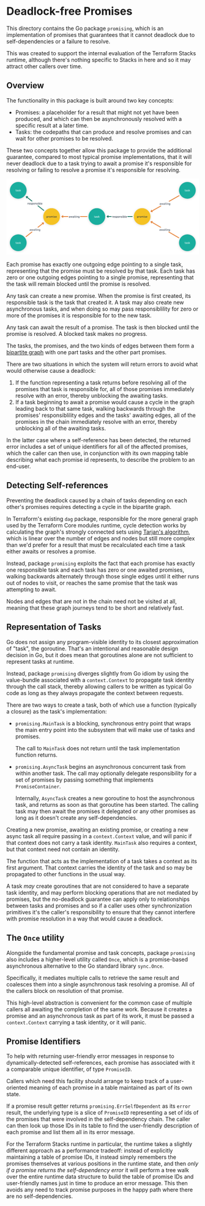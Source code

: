 # Deadlock-free Promises

This directory contains the Go package `promising`, which is an implementation
of promises that guarantees that it cannot deadlock due to self-dependencies
or a failure to resolve.

This was created to support the internal evaluation of the Terraform Stacks
runtime, although there's nothing specific to Stacks in here and so it may
attract other callers over time.

## Overview

The functionality in this package is built around two key concepts:

- Promises: a placeholder for a result that might not yet have been produced,
  and which can then be asynchronously resolved with a specific result at a
  later time.
- Tasks: the codepaths that can produce and resolve promises and can wait for
  other promises to be resolved.

These two concepts together allow this package to provide the additional
guarantee, compared to most typical promise implementations, that it will
never deadlock due to a task trying to await a promise it's responsible
for resolving or failing to resolve a promise it's responsible for resolving.

![visual representation of the bipartite graph, visualizing the text that follows](deadlock-free-promises.png)

Each promise has exactly one outgoing edge pointing to a single task,
representing that the promise must be resolved by that task. Each task has
zero or one outgoing edges pointing to a single promise, representing that
the task will remain blocked until the promise is resolved.

Any task can create a new promise. When the promise is first created, its
responsible task is the task that created it. A task may also create new
asynchronous tasks, and when doing so may pass responsiblility for zero or
more of the promises it is responsible for to the new task.

Any task can await the result of a promise. The task is then blocked until
the promise is resolved. A blocked task makes no progress.

The tasks, the promises, and the two kinds of edges between them form a
[bipartite graph](https://en.wikipedia.org/wiki/Bipartite_graph) with one part
tasks and the other part promises.

There are two situations in which the system will return errors to avoid
what would otherwise cause a deadlock:

1. If the function representing a task returns before resolving all of the
   promises that task is responsible for, all of those promises immediately
   resolve with an error, thereby unblocking the awaiting tasks.
2. If a task beginning to await a promise would cause a cycle in the graph
   leading back to that same task, walking backwards through the promises'
   responsiblility edges and the tasks' awaiting edges, all of the promises
   in the chain immediately resolve with an error, thereby unblocking all
   of the awaiting tasks.

In the latter case where a self-reference has been detected, the returned error
includes a set of unique identifiers for all of the affected promises, which
the caller can then use, in conjunction with its own mapping table describing
what each promise id represents, to describe the problem to an end-user.

## Detecting Self-references

Preventing the deadlock caused by a chain of tasks depending on each other's
promises requires detecting a cycle in the bipartite graph.

In Terraform's existing `dag` package, responsible for the more general graph
used by the Terraform Core modules runtime, cycle detection works by calculating
the graph's strongly connected sets using
[Tarjan's algorithm](https://en.wikipedia.org/wiki/Tarjan%27s_strongly_connected_components_algorithm),
which is linear over the number of edges and nodes but still more complex than
we'd prefer for a result that must be recalculated each time a task either
awaits or resolves a promise.

Instead, package `promising` exploits the fact that each promise has exactly
one responsible task and each task has zero or one awaited promises, walking
backwards alternately through those single edges until it either runs out of
nodes to visit, or reaches the same promise that the task was attempting to
await.

Nodes and edges that are not in the chain need not be visited at all, meaning
that these graph journeys tend to be short and relatively fast.

## Representation of Tasks

Go does not assign any program-visible identity to its closest approximation
of "task", the goroutine. That's an intentional and reasonable design decision
in Go, but it does mean that goroutines alone are not sufficient to represent
tasks at runtime.

Instead, package `promising` diverges slightly from Go idiom by using the
value-bundle associated with a `context.Context` to propagate task identity
through the call stack, thereby allowing callers to be written as typical
Go code as long as they always propagate the context between requests.

There are two ways to create a task, both of which use a function (typically a
closure) as the task's implementation:

* `promising.MainTask` is a blocking, synchronous entry point that wraps the
  main entry point into the subsystem that will make use of tasks and promises.

    The call to `MainTask` does not return until the task implementation
    function returns.

* `promising.AsyncTask` begins an asynchronous concurrent task from within
  another task. The call may optionally delegate responsibility for a set
  of promises by passing something that implements `PromiseContainer`.

    Internally, `AsyncTask` creates a new goroutine to host the asynchronous
    task, and returns as soon as that goroutine has been started. The calling
    task may then await the promises it delegated or any other promises as
    long as it doesn't create any self-dependencies.

Creating a new promise, awaiting an existing promise, or creating a new async
task all require passing in a `context.Context` value, and will panic if that
context does not carry a task identity. `MainTask` also requires a context,
but that context need not contain an identity.

The function that acts as the implementation of a task takes a context
as its first argument. That context carries the identity of the task and so
may be propagated to other functions in the usual way.

A task _may_ create goroutines that are not considered to have a separate
task identity, and may perform blocking operations that are not mediated by
promises, but the no-deadlock guarantee can apply only to relationships between
tasks and promises and so if a caller uses other synchronization primitives
it's the caller's responsibility to ensure that they cannot interfere with
promise resolution in a way that would cause a deadlock.

## The `Once` utility

Alongside the fundamental promise and task concepts, package `promising`
also includes a higher-level utility called `Once`, which is a promise-based
asynchronous alternative to the Go standard library `sync.Once`.

Specifically, it mediates multiple calls to retrieve the same result and
coalesces them into a single asynchronous task resolving a promise. All of
the callers block on resolution of that promise.

This high-level abstraction is convenient for the common case of multiple
callers all awaiting the completion of the same work. Because it creates
a promise and an asynchronous task as part of its work, it must be passed
a `context.Context` carrying a task identity, or it will panic.

## Promise Identifiers

To help with returning user-friendly error messages in response to
dynamically-detected self-references, each promise has associated with it
a comparable unique identifier, of type `PromiseID`.

Callers which need this facility should arrange to keep track of a user-oriented
meaning of each promise in a table maintained as part of its own state.

If a promise result getter returns `promising.ErrSelfDependent` as its `error`
result, the underlying type is a slice of `PromiseID` representing a set of
ids of the promises that were involved in the self-dependency chain. The
caller can then look up those IDs in its table to find the user-friendly
description of each promise and list them all in its error message.

For the Terraform Stacks runtime in particular, the runtime takes a slightly
different approach as a performance tradeoff: instead of explicitly maintaining
a table of promise IDs, it instead simply remembers the promises themselves at
various positions in the runtime state, and then
_only if a promise returns the self-dependency error_ it will perform a tree
walk over the entire runtime data structure to build the table of promise IDs
and user-friendly names just in time to produce an error message. This then
avoids any need to track promise purposes in the happy path where there are
no self-dependencies.
